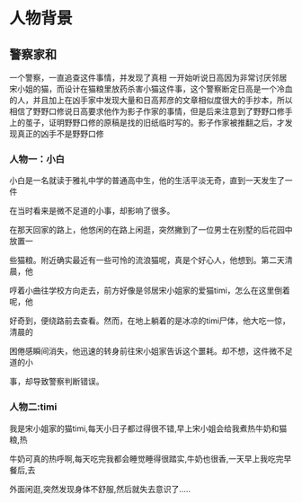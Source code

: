 # 人物背景
## 警察家和
一个警察，一直追查这件事情，并发现了真相 
一开始听说日高因为非常讨厌邻居宋小姐的猫，而设计在猫粮里放药杀害小猫这件事，这个警察断定日高是一个冷血的人，并且加上在凶手家中发现大量和日高邦彦的文章相似度很大的手抄本，所以相信了野野口修说日高要求他作为影子作家的事情，但是后来注意到了野野口修手上的茧子，证明野野口修的原稿是找的旧纸临时写的。影子作家被推翻之后，才发现真正的凶手不是野野口修



### 人物一：小白

​		小白是一名就读于雅礼中学的普通高中生，他的生活平淡无奇，直到一天发生了一件

在当时看来是微不足道的小事，却影响了很多。

在那天回家的路上，他悠闲的在路上闲逛，突然撇到了一位男士在别墅的后花园中放置一

些猫粮。附近确实最近有一些可怜的流浪猫呢，真是个好心人，他想到。第二天清晨，他

哼着小曲往学校方向走去，前方好像是邻居宋小姐家的爱猫timi，怎么在这里倒着呢，他

好奇到，便绕路前去查看。然而，在地上躺着的是冰凉的timi尸体，他大吃一惊，清晨的

困倦感瞬间消失，他迅速的转身前往宋小姐家告诉这个噩耗。却不想，这件微不足道的小

事，却导致警察判断错误。



### 人物二:timi

​	我是宋小姐家的猫timi,每天小日子都过得很不错,早上宋小姐会给我煮热牛奶和猫粮,热

牛奶可真的热呼啊,每天吃完我都会睡觉睡得很踏实,牛奶也很香,一天早上我吃完早餐后,去

外面闲逛,突然发现身体不舒服,然后就失去意识了.....